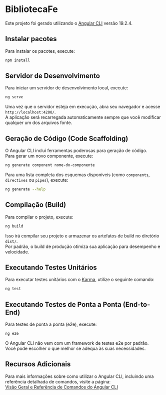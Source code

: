 # BibliotecaFe

Este projeto foi gerado utilizando o [Angular CLI](https://github.com/angular/angular-cli) versão 19.2.4.

## Instalar pacotes

Para instalar os pacotes, execute:

```bash
npm install
```


## Servidor de Desenvolvimento

Para iniciar um servidor de desenvolvimento local, execute:

```bash
ng serve
```

Uma vez que o servidor esteja em execução, abra seu navegador e acesse `http://localhost:4200/`.  
A aplicação será recarregada automaticamente sempre que você modificar qualquer um dos arquivos fonte.

## Geração de Código (Code Scaffolding)

O Angular CLI inclui ferramentas poderosas para geração de código.  
Para gerar um novo componente, execute:

```bash
ng generate component nome-do-componente
```

Para uma lista completa dos esquemas disponíveis (como `components`, `directives` ou `pipes`), execute:

```bash
ng generate --help
```

## Compilação (Build)

Para compilar o projeto, execute:

```bash
ng build
```

Isso irá compilar seu projeto e armazenar os artefatos de build no diretório `dist/`.  
Por padrão, o build de produção otimiza sua aplicação para desempenho e velocidade.

## Executando Testes Unitários

Para executar testes unitários com o [Karma](https://karma-runner.github.io), utilize o seguinte comando:

```bash
ng test
```

## Executando Testes de Ponta a Ponta (End-to-End)

Para testes de ponta a ponta (e2e), execute:

```bash
ng e2e
```

O Angular CLI não vem com um framework de testes e2e por padrão.  
Você pode escolher o que melhor se adequa às suas necessidades.

## Recursos Adicionais

Para mais informações sobre como utilizar o Angular CLI, incluindo uma referência detalhada de comandos, visite a página:  
[Visão Geral e Referência de Comandos do Angular CLI](https://angular.dev/tools/cli)
